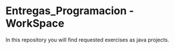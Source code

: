 # Entregas_Programacion - WorkSpace
In this repository you will find requested exercises as java projects.
